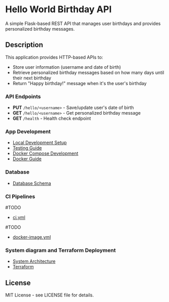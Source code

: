 # Hello World Birthday API

A simple Flask-based REST API that manages user birthdays and provides personalized birthday messages.

## Description

This application provides HTTP-based APIs to:
- Store user information (username and date of birth)
- Retrieve personalized birthday messages based on how many days until their next birthday
- Return "Happy birthday!" message when it's the user's birthday

### API Endpoints

- **PUT** `/hello/<username>` - Save/update user's date of birth
- **GET** `/hello/<username>` - Get personalized birthday message
- **GET** `/health` - Health check endpoint

### App Development

- [Local Development Setup](docs/local_development.md)
- [Testing Guide](docs/local_testing.md)
- [Docker Compose Development](docs/run-local-dev.md)
- [Docker Guide](docs/docker.md)

### Database
- ️[Database Schema](docs/db.md)

### CI Pipelines

#TODO 

- [ci.yml](.github/workflows/ci.yml)

#TODO
- [docker-image.yml](.github/workflows/docker-image.yml)

### System diagram and Terraform Deployment

- [System Architecture](docs/system_diagram.md)
- [Terraform](Terraform/README.md)

## License
MIT License - see LICENSE file for details.